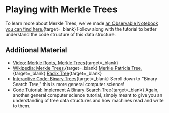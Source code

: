 # Playing with Merkle Trees

  To learn more about Merkle Trees, we've made [an Observable Notebook you can find here.](https://observablehq.com/@consensys-academy/merkle-trees){target=_blank} Follow along with the tutorial to better understand the code structure of this data structure.

 Additional Material
-------------------

 * [Video: Merkle Roots, Merkle Trees](https://www.youtube.com/watch?v=gUwXCt1qkBU){target=_blank}
* [Wikipedia: Merkle Trees,](https://en.wikipedia.org/wiki/Merkle_tree){target=_blank} [Merkle Patricia Tree,](https://eth.wiki/en/fundamentals/patricia-tree){target=_blank} [Radix Tree](https://en.wikipedia.org/wiki/Radix_tree){target=_blank}
* [Interactive Code: Binary Trees](http://btholt.github.io/four-semesters-of-cs/){target=_blank} Scroll down to "Binary Search Tree," this is more general computer science!
* [Code Tutorial: Implement A Binary Search Tree](https://initjs.org/implement-a-binary-search-tree-in-javascript-952a44ee7c26){target=_blank} Again, another general computer science tutorial, simply meant to give you an understanding of tree data structures and how machines read and write to them.

   